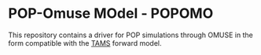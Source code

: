# POP-Omuse MOdel - POPOMO

This repository contains a driver for POP simulations through OMUSE
in the form compatible with the [TAMS](https://github.com/nlesc-eTAOC/pyTAMS) forward model.
